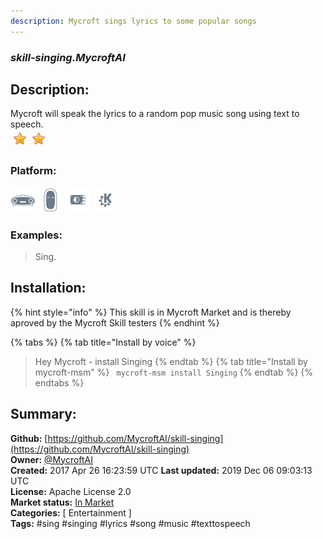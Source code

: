 ```yaml
---
description: Mycroft sings lyrics to some popular songs
---
```


### _skill-singing.MycroftAI_  
## Description:  
Mycroft will speak the lyrics to a random pop music song using text to speech.  
![](../.gitbook/assets/star.png)![](../.gitbook/assets/star.png)  
  
### Platform:  
 ![Mark I](../.gitbook/assets/mark-1-icon.png)  ![Mark II](../.gitbook/assets/mark-2-icon.png)  ![Picroft](../.gitbook/assets/picroft-icon.png)  ![plasmoid](../.gitbook/assets/kde.png)   
### Examples:  
> Sing.  
  
## Installation:  
{% hint style="info" %}
This skill is in Mycroft Market and is thereby aproved by the Mycroft Skill testers
{% endhint %}
    
{% tabs %}
{% tab title="Install by voice" %}
> Hey Mycroft - install Singing
{% endtab %}
  {% tab title="Install by mycroft-msm" %}
``` mycroft-msm install Singing```
{% endtab %}
  {% endtabs %}
    
## Summary:  
**Github:** [https://github.com/MycroftAI/skill-singing](https://github.com/MycroftAI/skill-singing)  
**Owner:** [@MycroftAI](https://github.com/MycroftAI)  
**Created:** 2017 Apr 26 16:23:59 UTC  **Last updated:** 2019 Dec 06 09:03:13 UTC  
**License:** Apache License 2.0  
**Market status:** [In Market](https://market.mycroft.ai/skill/mycroft-singing)  
**Categories:** [ Entertainment ]   
**Tags:** \#sing \#singing \#lyrics \#song \#music \#texttospeech   

